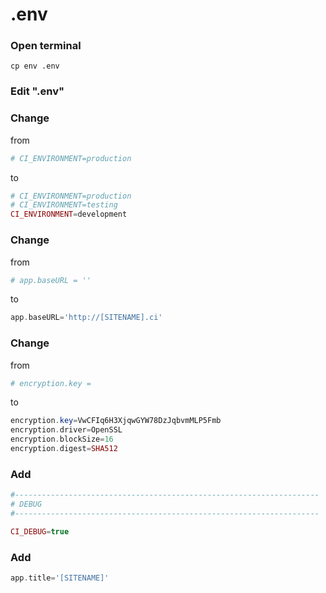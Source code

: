 # .env

### Open terminal
``` shell
cp env .env
```

### Edit ".env"


### Change
from 
``` php
# CI_ENVIRONMENT=production
```

to 
``` php
# CI_ENVIRONMENT=production
# CI_ENVIRONMENT=testing
CI_ENVIRONMENT=development
```


### Change
from 
``` php
# app.baseURL = ''
```

to 
``` php
app.baseURL='http://[SITENAME].ci'
```


### Change
from 
``` php
# encryption.key =
```

to 
``` php
encryption.key=VwCFIq6H3XjqwGYW78DzJqbvmMLP5Fmb
encryption.driver=OpenSSL
encryption.blockSize=16
encryption.digest=SHA512
```

### Add
``` php
#--------------------------------------------------------------------
# DEBUG
#--------------------------------------------------------------------

CI_DEBUG=true
```

### Add
``` php
app.title='[SITENAME]'
```
